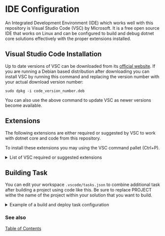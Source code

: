 # IDE Configuration

An Integrated Development Environment (IDE) which works well with this repository is Visual Studio Code (VSC) by Microsoft. It is a free open source IDE that works on Linux and can be configured to build and debug dotnet core solutions effectively with the proper extensions installed.

## Visual Studio Code Installation

Up to date versions of VSC can be downloaded from its [official website](https://code.visualstudio.com/). If you are running a Debian based distribution after downloading you can install VSC by running this command and replacing the version number with your actual download version number:

````console
sudo dpkg -i code_version_number.deb
````

You can also use the above command to update VSC as newer versions become available.

## Extensions

The following extensions are either required or suggested by VSC to work with dotnet core and code from this repository.

To install these extensions you may using the VSC command pallet (Ctrl+P).

<details>
  <summary>List of VSC required or suggested extensions</summary>

### [C# for Visual Studio Code (powered by OmniSharp)](https://marketplace.visualstudio.com/items?itemName=ms-dotnettools.csharp)

This extension is required to build C# projects in VSC.

Install using:

````ext install ms-dotnettools.csharp```` 

### [Visual Studio Code Solution Explorer](https://marketplace.visualstudio.com/items?itemName=fernandoescolar.vscode-solution-explorer)

This extension allows users to open and manage C# solutions in VSC. 

Install using:

````ext install fernandoescolar.vscode-solution-explorer```` 


### [Roslynator](https://marketplace.visualstudio.com/items?itemName=josefpihrt-vscode.roslynator)

This extension contains a collection of more than 500 analyzers, refactorings, and fixes for C#. It is powered by Roslyn code analysis APIs. 

Install using:

````ext install josefpihrt-vscode.roslynator```` 

### [Code Spell Checker](https://marketplace.visualstudio.com/items?itemName=streetsidesoftware.code-spell-checker)

This extension contains a checks the spelling of your code and comments. 

Install using:

````ext install streetsidesoftware.code-spell-checker```` 

### [C# XML Documentation Comments](https://marketplace.visualstudio.com/items?itemName=k--kato.docomment)

This extension allows you to adorn you code with documentation comments. 

Install using:

````ext install k--kato.docomment```` 

</details>

## Building Task

You can edit your workspace ``.vscode/tasks.json`` to combine additional task after building a project using code like this. Be sure to replace PROJECT withe the name of the project within your solution that you want to build.

<details>
  <summary>Example of a build and deploy task configuration</summary>

````json
{
    "version": "2.0.0",
    "tasks": [
        {
            "label": "build",
            "command": "dotnet",
            "type": "process",
            "args": [
                "build",
                "/property:GenerateFullPaths=true",
                "/consoleloggerparameters:NoSummary"
            ],
            "options": {
                "cwd": "${workspaceFolder}/PROJECT"
            },      
            "problemMatcher": "$msCompile",
            "group": {
                "kind": "build",
                "isDefault": true
            }
        },
        {
            "label": "build and deploy",
            "command": "deploy",
            "type": "process",
            "options": {
                "cwd": "${workspaceFolder}/PROJECT"
            },      
            "dependsOn": [
                "build"
            ],
            "problemMatcher": [],
            "group": "build"
        }
    ]
}
````

</details>

### See also

[Table of Contents](README.md)